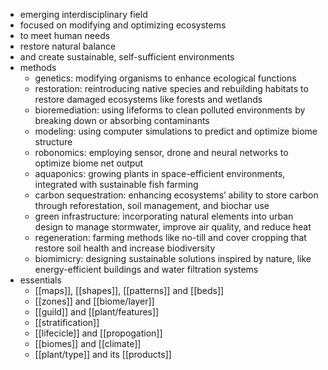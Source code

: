 - emerging interdisciplinary field
- focused on modifying and optimizing ecosystems
- to meet human needs
- restore natural balance
- and create sustainable, self-sufficient environments
- methods
	- genetics: modifying organisms to enhance ecological functions
	- restoration: reintroducing native species and rebuilding habitats to restore damaged ecosystems like forests and wetlands
	- bioremediation: using lifeforms to clean polluted environments by breaking down or absorbing contaminants
	- modeling: using computer simulations to predict and optimize biome structure
	- robonomics: employing sensor, drone and neural networks to optimize biome net output
	- aquaponics: growing plants in space-efficient  environments, integrated with sustainable fish farming
	- carbon sequestration: enhancing ecosystems’ ability to store carbon through reforestation, soil management, and biochar use
	- green infrastructure: incorporating natural elements into urban design to manage stormwater, improve air quality, and reduce heat
	- regeneration: farming methods like no-till and cover cropping that restore soil health and increase biodiversity
	- biomimicry: designing sustainable solutions inspired by nature, like energy-efficient buildings and water filtration systems
- essentials
	- [[maps]], [[shapes]], [[patterns]] and [[beds]]
	- [[zones]] and [[biome/layer]]
	- [[guild]] and  [[plant/features]]
	- [[stratification]]
	- [[lifecicle]] and [[propogation]]
	- [[biomes]] and [[climate]]
	- [[plant/type]] and its [[products]]